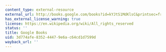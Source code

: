 ```yaml
---
content_type: external-resource
external_url: http://books.google.com/books?id=kYJtS1MdKlsC&printsec=frontcover
has_external_license_warning: true
license: https://en.wikipedia.org/wiki/All_rights_reserved
status: ''
title: Google Books
uid: 3d774afe-8352-4447-9e6a-c64cd1d7599d
wayback_url: ''
---
```

